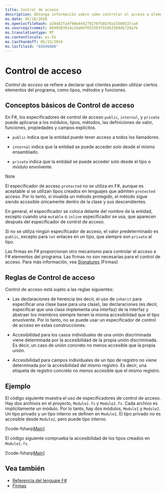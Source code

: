 ```yaml
---
title: Control de acceso
description: Obtenga información sobre cómo controlar el acceso a elementos de programación como tipos, métodos y funciones, en el F# lenguaje de programación.
ms.date: 05/16/2016
ms.openlocfilehash: a284d2fa4f98e444279276f58b70a15560537ca4
ms.sourcegitcommit: 8699383914c24a0df033393f55db3369db728a7b
ms.translationtype: MT
ms.contentlocale: es-ES
ms.lasthandoff: 05/15/2019
ms.locfileid: "65645608"
---
```

# <a name="access-control"></a>Control de acceso

*Control de acceso* se refiere a declarar qué clientes pueden utilizar ciertos elementos del programa, como tipos, métodos y funciones.

## <a name="basics-of-access-control"></a>Conceptos básicos de Control de acceso

En F#, los especificadores de control de acceso `public`, `internal`, y `private` puede aplicarse a los módulos, tipos, métodos, las definiciones de valor, funciones, propiedades y campos explícitos.

- `public` indica que la entidad puede tener acceso a todos los llamadores.

- `internal` indica que la entidad se puede acceder solo desde el mismo ensamblado.

- `private` indica que la entidad se puede acceder solo desde el tipo o módulo envolvente.

> [!NOTE]
> El especificador de acceso `protected` no se utiliza en F#, aunque es aceptable si se utilizan tipos creados en lenguajes que admiten `protected` acceso. Por lo tanto, si invalida un método protegido, el método sigue siendo accesible únicamente dentro de la clase y sus descendientes.

En general, el especificador se coloca delante del nombre de la entidad, excepto cuando una `mutable` o `inline` especificador se usa, que aparecen después del especificador de control de acceso.

Si no se utiliza ningún especificador de acceso, el valor predeterminado es `public`, excepto para `let` enlaces en un tipo, que siempre son `private` al tipo.

Las firmas en F# proporcionan otro mecanismo para controlar el acceso a F# elementos del programa. Las firmas no son necesarias para el control de acceso. Para más información, vea [Signatures](signatures.md) (Firmas).

## <a name="rules-for-access-control"></a>Reglas de Control de acceso

Control de acceso está sujeto a las reglas siguientes:

- Las declaraciones de herencia (es decir, el uso de `inherit` para especificar una clase base para una clase), las declaraciones (es decir, especificar que una clase implementa una interfaz) de la interfaz y abstraer los miembros siempre tienen la misma accesibilidad que el tipo envolvente. Por lo tanto, no se puede usar un especificador de control de acceso en estas construcciones.

- Accesibilidad para los casos individuales de una unión discriminada viene determinada por la accesibilidad de la propia unión discriminada. Es decir, un caso de unión concreto no menos accesible que la propia unión.

- Accesibilidad para campos individuales de un tipo de registro no viene determinada por la accesibilidad del mismo registro. Es decir, una etiqueta de registro concreto no menos accesible que el mismo registro.

## <a name="example"></a>Ejemplo

El código siguiente muestra el uso de especificadores de control de acceso. Hay dos archivos en el proyecto, `Module1.fs` y `Module2.fs`. Cada archivo es implícitamente un módulo. Por lo tanto, hay dos módulos, `Module1` y `Module2`. Un tipo privado y un tipo interno se definen en `Module1`. El tipo privado no es accesible desde `Module2`, pero puede tipo interno.

[!code-fsharp[Main](../../../samples/snippets/fsharp/access-control/snippet1.fs)]

El código siguiente comprueba la accesibilidad de los tipos creados en `Module1.fs`.

[!code-fsharp[Main](../../../samples/snippets/fsharp/access-control/snippet2.fs)]

## <a name="see-also"></a>Vea también

- [Referencia del lenguaje F#](index.md)
- [Firmas](signatures.md)
